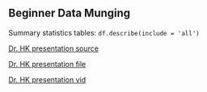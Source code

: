 ## Beginner Data Munging

Summary statistics tables: 
`df.describe(include = 'all')`

[Dr. HK presentation source](https://github.com/NickCH-K/DataWranglingWorkshopFiles/blob/main/Data_Wrangling_pandas.Rmd)

[Dr. HK presentation file](https://rpubs.com/NickCHK/data_wrangling_pandas)

[Dr. HK presentation vid](https://www.youtube.com/watch?v=6rDqwji7eMc)

